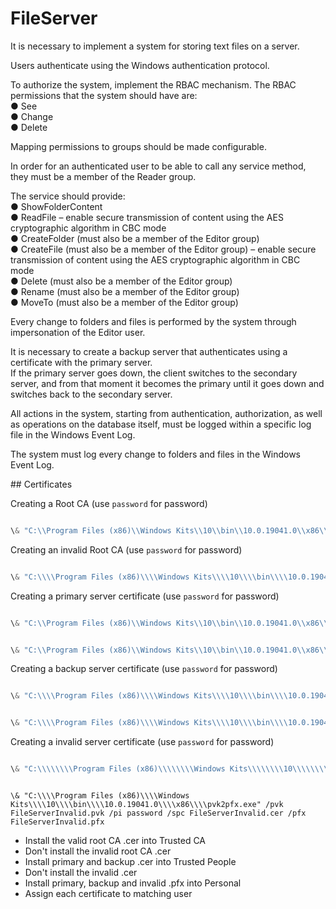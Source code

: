 # FileServer

It is necessary to implement a system for storing text files on a server.

Users authenticate using the Windows authentication protocol.

To authorize the system, implement the RBAC mechanism. The RBAC permissions that the system should have are:  
● See  
● Change  
● Delete

Mapping permissions to groups should be made configurable.

In order for an authenticated user to be able to call any service method, they must be a member of the Reader group.

The service should provide:  
● ShowFolderContent  
● ReadFile – enable secure transmission of content using the AES cryptographic algorithm in CBC mode  
● CreateFolder (must also be a member of the Editor group)  
● CreateFile (must also be a member of the Editor group) – enable secure transmission of content using the AES cryptographic algorithm in CBC mode  
● Delete (must also be a member of the Editor group)  
● Rename (must also be a member of the Editor group)  
● MoveTo (must also be a member of the Editor group)

Every change to folders and files is performed by the system through impersonation of the Editor user.

It is necessary to create a backup server that authenticates using a certificate with the primary server.  
If the primary server goes down, the client switches to the secondary server, and from that moment it becomes the primary until it goes down and switches back to the secondary server.

All actions in the system, starting from authentication, authorization, as well as operations on the database itself, must be logged within a specific log file in the Windows Event Log.

The system must log every change to folders and files in the Windows Event Log.



\## Certificates



Creating a Root CA (use `password` for password)



```powershell

\& "C:\\Program Files (x86)\\Windows Kits\\10\\bin\\10.0.19041.0\\x86\\makecert.exe" -n "CN=FileServerRootCA" -r -sv FileServerRootCA.pvk FileServerRootCA.cer

```



Creating an invalid Root CA (use `password` for password)



```powershell

\& "C:\\\\Program Files (x86)\\\\Windows Kits\\\\10\\\\bin\\\\10.0.19041.0\\\\x86\\\\makecert.exe" -n "CN=FileServerInvalidRootCA" -r -sv FileServerInvalidRootCA.pvk FileServerInvalidRootCA.cer

```



Creating a primary server certificate (use `password` for password)





```powershell

\& "C:\\Program Files (x86)\\Windows Kits\\10\\bin\\10.0.19041.0\\x86\\makecert.exe" -sv FileServerPrimary.pvk -iv FileServerRootCA.pvk -n "CN=FileServerPrimary" -pe -ic FileServerRootCA.cer FileServerPrimary.cer -sr localmachine -ss My -sky exchange

```



```powershell

\& "C:\\Program Files (x86)\\Windows Kits\\10\\bin\\10.0.19041.0\\x86\\pvk2pfx.exe" /pvk FileServerPrimary.pvk /pi password /spc FileServerPrimary.cer /pfx FileServerPrimary.pfx

```



Creating a backup server certificate (use `password` for password)





```powershell

\& "C:\\\\Program Files (x86)\\\\Windows Kits\\\\10\\\\bin\\\\10.0.19041.0\\\\x86\\\\makecert.exe" -sv FileServerBackup.pvk -iv FileServerRootCA.pvk -n "CN=FileServerBackup" -pe -ic FileServerRootCA.cer FileServerBackup.cer -sr localmachine -ss My -sky exchange

```



```powershell

\& "C:\\\\Program Files (x86)\\\\Windows Kits\\\\10\\\\bin\\\\10.0.19041.0\\\\x86\\\\pvk2pfx.exe" /pvk FileServerBackup.pvk /pi password /spc FileServerBackup.cer /pfx FileServerBackup.pfx

```



Creating a invalid server certificate (use `password` for password)





```powershell

\& "C:\\\\\\\\Program Files (x86)\\\\\\\\Windows Kits\\\\\\\\10\\\\\\\\bin\\\\\\\\10.0.19041.0\\\\\\\\x86\\\\\\\\makecert.exe" -sv FileServerInvalid.pvk -iv FileServerInvalidRootCA.pvk -n "CN=FileServerInvalid" -pe -ic FileServerInvalidRootCA.cer FileServerInvalid.cer -sr localmachine -ss My -sky exchange

```



```

\& "C:\\\\Program Files (x86)\\\\Windows Kits\\\\10\\\\bin\\\\10.0.19041.0\\\\x86\\\\pvk2pfx.exe" /pvk FileServerInvalid.pvk /pi password /spc FileServerInvalid.cer /pfx FileServerInvalid.pfx

```



* Install the valid root CA .cer into Trusted CA
* Don't install the invalid root CA .cer
* Install primary and backup .cer into Trusted People
* Don't install the invalid .cer
* Install primary, backup and invalid .pfx into Personal
* Assign each certificate to matching user
